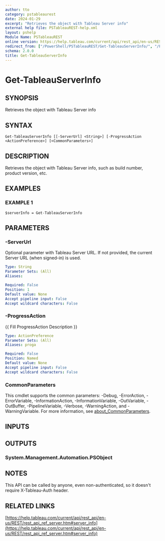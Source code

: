 ```yaml
---
author: tto
category: pstableaurest
date: 2024-01-29
excerpt: "Retrieves the object with Tableau Server info"
external help file: PSTableauREST-help.xml
layout: pshelp
Module Name: PSTableauREST
online version: https://help.tableau.com/current/api/rest_api/en-us/REST/rest_api_ref_server.htm#server_info
redirect_from: ["/PowerShell/PSTableauREST/Get-TableauServerInfo/", "/PowerShell/PSTableauREST/get-tableauserverinfo/", "/PowerShell/get-tableauserverinfo/"]
schema: 2.0.0
title: Get-TableauServerInfo
---
```


# Get-TableauServerInfo

## SYNOPSIS
Retrieves the object with Tableau Server info

## SYNTAX

```
Get-TableauServerInfo [[-ServerUrl] <String>] [-ProgressAction <ActionPreference>] [<CommonParameters>]
```

## DESCRIPTION
Retrieves the object with Tableau Server info, such as build number, product version, etc.

## EXAMPLES

### EXAMPLE 1
```
$serverInfo = Get-TableauServerInfo
```

## PARAMETERS

### -ServerUrl
Optional parameter with Tableau Server URL.
If not provided, the current Server URL (when signed-in) is used.

```yaml
Type: String
Parameter Sets: (All)
Aliases:

Required: False
Position: 1
Default value: None
Accept pipeline input: False
Accept wildcard characters: False
```

### -ProgressAction
{{ Fill ProgressAction Description }}

```yaml
Type: ActionPreference
Parameter Sets: (All)
Aliases: proga

Required: False
Position: Named
Default value: None
Accept pipeline input: False
Accept wildcard characters: False
```

### CommonParameters
This cmdlet supports the common parameters: -Debug, -ErrorAction, -ErrorVariable, -InformationAction, -InformationVariable, -OutVariable, -OutBuffer, -PipelineVariable, -Verbose, -WarningAction, and -WarningVariable. For more information, see [about_CommonParameters](http://go.microsoft.com/fwlink/?LinkID=113216).

## INPUTS

## OUTPUTS

### System.Management.Automation.PSObject
## NOTES
This API can be called by anyone, even non-authenticated, so it doesn't require X-Tableau-Auth header.

## RELATED LINKS

[https://help.tableau.com/current/api/rest_api/en-us/REST/rest_api_ref_server.htm#server_info](https://help.tableau.com/current/api/rest_api/en-us/REST/rest_api_ref_server.htm#server_info)

